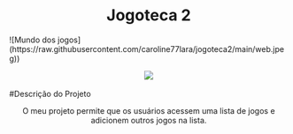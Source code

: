 <h1 align="center"> Jogoteca 2 </h1>
![Mundo dos jogos](https://raw.githubusercontent.com/caroline77lara/jogoteca2/main/web.jpeg))
<p align="center">
<img src="http://img.shields.io/static/v1?label=STATUS&message=EM%20DESENVOLVIMENTO&color=PURPLE&style=flat-square"/>
</p>
#Descrição do Projeto
<p align="center">O meu projeto permite que os usuários acessem uma lista de jogos e adicionem outros jogos na lista.</p>
